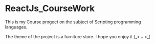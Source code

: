 # ReactJs_CourseWork

This is my Course progect on the subject of Scripting programming languages.

The theme of the project is a furniture store. 
I hope you enjoy it („• ᴗ •„)

